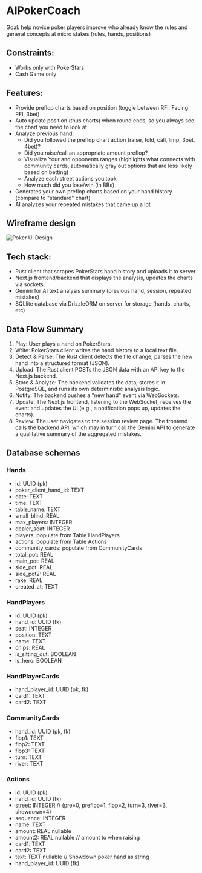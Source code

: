 # AIPokerCoach

Goal: help novice poker players improve who already know the rules and general concepts at micro stakes
(rules, hands, positions)

## Constraints:

- Works only with PokerStars
- Cash Game only

## Features:

- Provide preflop charts based on position (toggle between RFI, Facing RFI, 3bet)
- Auto update position (thus charts) when round ends, so you always see the chart you need to look at
- Analyze previous hand:
  - Did you followed the preflop chart action (raise, fold, call, limp, 3bet, 4bet)?
  - Did you raise/call an appropriate amount preflop?
  - Visualize Your and opponents ranges (highlights what connects with community cards, automatically gray out options that are less likely based on betting)
  - Analyze each street actions you took
  - How much did you lose/win (in BBs)
- Generates your own preflop charts based on your hand history (compare to "standard" chart)
- AI analyzes your repeated mistakes that came up a lot

## Wireframe design

![Poker UI Design](pokeraiUI.png)

## Tech stack:

- Rust client that scrapes PokerStars hand history and uploads it to server
- Next.js frontend/backend that displays the analysis, updates the charts via sockets.
- Gemini for AI text analysis summary (previous hand, session, repeated mistakes)
- SQLlite database via DrizzleORM on server for storage (hands, charts, etc)

## Data Flow Summary

1. Play: User plays a hand on PokerStars.
2. Write: PokerStars client writes the hand history to a local text file.
3. Detect & Parse: The Rust client detects the file change, parses the new hand into a structured format (JSON).
4. Upload: The Rust client POSTs the JSON data with an API key to the Next.js backend.
5. Store & Analyze: The backend validates the data, stores it in PostgreSQL, and runs its own deterministic analysis logic.
6. Notify: The backend pushes a "new hand" event via WebSockets.
7. Update: The Next.js frontend, listening to the WebSocket, receives the event and updates the UI (e.g., a notification pops up, updates the charts).
8. Review: The user navigates to the session review page. The frontend calls the backend API, which may in turn call the Gemini API to generate a qualitative summary of the aggregated mistakes.

## Database schemas

### Hands

- id: UUID (pk)
- poker_client_hand_id: TEXT
- date: TEXT
- time: TEXT
- table_name: TEXT
- small_blind: REAL
- max_players: INTEGER
- dealer_seat: INTEGER
- players: populate from Table HandPlayers
- actions: populate from Table Actions
- community_cards: populate from CommunityCards
- total_pot: REAL
- main_pot: REAL
- side_pot: REAL
- side_pot2: REAL
- rake: REAL
- created_at: TEXT

### HandPlayers

- id: UUID (pk)
- hand_id: UUID (fk)
- seat: INTEGER
- position: TEXT
- name: TEXT
- chips: REAL
- is_sitting_out: BOOLEAN
- is_hero: BOOLEAN

### HandPlayerCards

- hand_player_id: UUID (pk, fk)
- card1: TEXT
- card2: TEXT

### CommunityCards

- hand_id: UUID (pk, fk)
- flop1: TEXT
- flop2: TEXT
- flop3: TEXT
- turn: TEXT
- river: TEXT

### Actions

- id: UUID (pk)
- hand_id: UUID (fk)
- street: INTEGER // (pre=0, preflop=1, flop=2, turn=3, river=3, showdown=4)
- sequence: INTEGER
- name: TEXT
- amount: REAL nullable
- amount2: REAL nullable // amount to when raising
- card1: TEXT
- card2: TEXT
- text: TEXT nullable // Showdown poker hand as string
- hand_player_id: UUID (fk)
